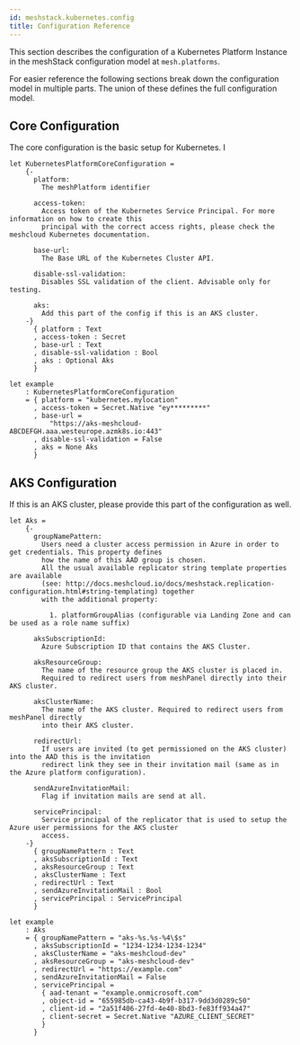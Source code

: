 ```yaml
---
id: meshstack.kubernetes.config
title: Configuration Reference
---
```


This section describes the configuration of a Kubernetes Platform Instance in the meshStack configuration model at `mesh.platforms`.

For easier reference the following sections break down the configuration model in multiple parts. The union of these defines the full configuration model.

## Core Configuration

The core configuration is the basic setup for Kubernetes. I

<!--snippet:mesh.platforms.kubernetes.core#type-->


<!--DOCUSAURUS_CODE_TABS-->
<!--Dhall Type-->
```dhall
let KubernetesPlatformCoreConfiguration =
    {-
      platform:
        The meshPlatform identifier

      access-token:
        Access token of the Kubernetes Service Principal. For more information on how to create this
        principal with the correct access rights, please check the meshcloud Kubernetes documentation.

      base-url:
        The Base URL of the Kubernetes Cluster API.

      disable-ssl-validation:
        Disables SSL validation of the client. Advisable only for testing.

      aks:
        Add this part of the config if this is an AKS cluster.
    -}
      { platform : Text
      , access-token : Secret
      , base-url : Text
      , disable-ssl-validation : Bool
      , aks : Optional Aks
      }
```
<!--Example-->
```dhall
let example
    : KubernetesPlatformCoreConfiguration
    = { platform = "kubernetes.mylocation"
      , access-token = Secret.Native "ey*********"
      , base-url =
          "https://aks-meshcloud-ABCDEFGH.aaa.westeurope.azmk8s.io:443"
      , disable-ssl-validation = False
      , aks = None Aks
      }
```
<!--END_DOCUSAURUS_CODE_TABS-->

## AKS Configuration

If this is an AKS cluster, please provide this part of the configuration as well.

<!--snippet:mesh.platforms.kubernetes.aks#type-->


<!--DOCUSAURUS_CODE_TABS-->
<!--Dhall Type-->
```dhall
let Aks =
    {-
      groupNamePattern:
        Users need a cluster access permission in Azure in order to get credentials. This property defines
        how the name of this AAD group is chosen.
        All the usual available replicator string template properties are available
        (see: http://docs.meshcloud.io/docs/meshstack.replication-configuration.html#string-templating) together
        with the additional property:

          1. platformGroupAlias (configurable via Landing Zone and can be used as a role name suffix)

      aksSubscriptionId:
        Azure Subscription ID that contains the AKS Cluster.

      aksResourceGroup:
        The name of the resource group the AKS cluster is placed in.
        Required to redirect users from meshPanel directly into their AKS cluster.

      aksClusterName:
        The name of the AKS cluster. Required to redirect users from meshPanel directly
        into their AKS cluster.

      redirectUrl:
        If users are invited (to get permissioned on the AKS cluster) into the AAD this is the invitation
        redirect link they see in their invitation mail (same as in the Azure platform configuration).

      sendAzureInvitationMail:
        Flag if invitation mails are send at all.

      servicePrincipal:
        Service principal of the replicator that is used to setup the Azure user permissions for the AKS cluster
        access.
    -}
      { groupNamePattern : Text
      , aksSubscriptionId : Text
      , aksResourceGroup : Text
      , aksClusterName : Text
      , redirectUrl : Text
      , sendAzureInvitationMail : Bool
      , servicePrincipal : ServicePrincipal
      }
```
<!--Example-->
```dhall
let example
    : Aks
    = { groupNamePattern = "aks-%s.%s-%4\$s"
      , aksSubscriptionId = "1234-1234-1234-1234"
      , aksClusterName = "aks-meshcloud-dev"
      , aksResourceGroup = "aks-meshcloud-dev"
      , redirectUrl = "https://example.com"
      , sendAzureInvitationMail = False
      , servicePrincipal =
        { aad-tenant = "example.onmicrosoft.com"
        , object-id = "655985db-ca43-4b9f-b317-9dd3d0289c50"
        , client-id = "2a51f406-27fd-4e40-8bd3-fe83ff934a47"
        , client-secret = Secret.Native "AZURE_CLIENT_SECRET"
        }
      }
```
<!--END_DOCUSAURUS_CODE_TABS-->